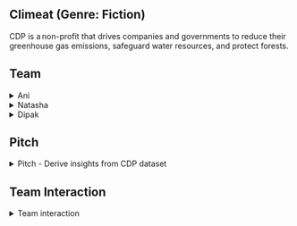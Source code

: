 ## Climeat (Genre: Fiction)

CDP is a non-profit that drives companies and governments to reduce their greenhouse gas emissions, safeguard water resources, and protect forests.

## Team

<details>
<summary>Ani</summary>

**Ani Darejan** -> Role: Product Owner (Storyteller)
>“I hope that in this year to come, you make mistakes. Because if you are making mistakes...you're Doing Something.”
― Neil Gaiman

</details>

<details>
<summary>Natasha</summary>

**Natasha Ninoslav** -> Role: Developer (Creative)
>“Software engineering is programming integrated over time.”
― Titus Winters

Toolbox : Python, Jupyter, FastAPI, Data engineering, PostgreSQL

</details>

<details>
<summary>Dipak</summary>

**Dipak Vera** -> Role: SRE (Realist)
>“All models are wrong, but some are useful”
― George Box

Toolbox : Kubernetes, GitOps, Helm, Loki, Tempo, k6, Postgres performance utilities

</details>

## Pitch

<details>
<summary>Pitch - Derive insights from CDP dataset</summary>

**__By Ani Darejan__**

Our team of climate sustainability experts suggested that we look into the CDP dataset that scores companies and cities based on their journey through disclosure towards environmental leadership.

**Example case**

![KPIs for Food Waste, Insecurity & Overconsumption](https://www.kaggle.com/abdulwahabkabani/kpis-for-food-waste-insecurity-overconsumption/notebook) - Abdulwahab Kahani describes the problem of food waste and overconsumption very well. He refers to food overconsumption as a state in which food intake exceeds individual food requirements, providing an excess of nutrients and energy and meat overconsumption as a case where a person eats more than their recommended daily intake.

**Looking for a 1-weeker**

There are numerous opportunities to derive insights from the above solution, but given the timeline around the launch of the awareness campaign, I'd like to focus our efforts on creating a dashboard that provides insight into meat overconsumption. For this short iteration, we could explore the city disclosures based on public responses to have an impact on the campaign given our target audience.

**Metrics**

I think the metrics,annual meat consumption per capita and city-wide amount of meat consumed that is above the limit, should effectively raise awareness of meat overconsumption.

</details>

## Team Interaction

<details>
<summary>Team interaction</summary>

## Day 1

```markdown
[09:00] *** <Ani> Natasha, can you review the Kaggle notebook listed in my pitch specifically section 4?
[09:01] *** <Natasha> 👍 
[11:00] *** <Natasha> Ani, im able to get the notebook working on my local...moving onto data wrangling
[11:15] *** <Ani> 👍 
```

## Day 2

```markdown
[11:00] *** <Natasha> Ani, i was able to import the csv files into 2 tables - cities and city_responses
[09:01] *** <Natasha> i created an utility table to capture the latest city population datapoint
[11:00] *** <Natasha> all 3 tables are related using the city account number which is unique to cities and city population tables
[11:00] *** <Natasha> Ani, check out /meatcity
[11:00] *** <Natasha> the solution to the dataset heavily employs Pandas dataframes for analysis
[11:00] *** <Natasha> next steps, look into pivoting data from rows to columns in sql
[13:30] *** <Ani> 👍 
```

## Day 3

```markdown
[11:00] *** <Ani> Ani, the /meatcities available to test. lmk what you think
[11:45] *** Joins: Dipak
[11:45] *** <Dipak> Natasha, did you put the endpoints through the Trials of Chaos 💪
[11:45] *** <Dipak> i encoded a few test rules based on the feedback i received from Ani on user volume.
[13:30] *** <Natasha> 🙏 can't wait to play
[15:00] *** <ToC Bot> City Level 1 ✅ 
[15:00] *** <ToC Bot> Meat Cities Level 1 ❌
```

## Day 4

```markdown
[15:30] *** <Dipak> Natasha, i added some recommendation after reviewing your comment
[16:00] *** <Natasha> 👍 
```

## Day 5

```markdown
[10:00] *** <ToC Bot> Meat Cities Level 1 ✅ 
[09:01] *** <Natasha> Dipak, thanks for the advice...i will continue to explore other options to improve the performance further
[11:00] *** <Natasha> Ani, release code?
[11:00] *** <Ani> 🤗 
[15:00] *** <Deploy Bot> 🚀 
```